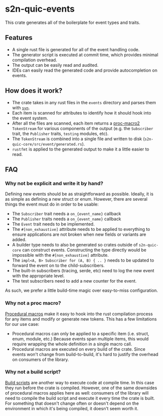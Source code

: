 # s2n-quic-events

This crate generates all of the boilerplate for event types and traits.

## Features

* A single rust file is generated for all of the event handling code.
* The generator script is executed at commit time, which provides minimal compilation overhead.
* The output can be easily read and audited.
* IDEs can easily read the generated code and provide autocompletion on events.

## How does it work?

* The crate takes in any rust files in the `events` directory and parses them with [`syn`](https://crates.io/crates/syn).
* Each item is scanned for attributes to identify how it should hook into the event system.
* After all the files are scanned, each item returns a [proc-macro2](https://crates.io/crates/proc-macro2) `TokenStream` for various components of the output (e.g. the `Subscriber` trait, the `Publisher` traits, `testing` modules, etc).
* The `TokenStream` is combined into a single file and written to disk (`s2n-quic-core/src/event/generated.rs`).
* `rustfmt` is applied to the generated output to make it a little easier to read.

## FAQ

### Why not be explicit and write it by hand?

Defining new events should be as straightforward as possible. Ideally, it is as simple as defining a new struct or enum. However, there are several things the event must do in order to be usable:

* The `Subscriber` trait needs a `on_{event_name}` callback
* The `Publisher` traits needs a `on_{event_name}` callback
* The `Event` trait needs to be implemented.
* The `#[non_exhaustive]` attribute needs to be applied to everything to ensure applications are not broken
when new fields or variants are added.
* A builder type needs to also be generated so crates outside of `s2n-quic-core` can construct events. Constructing the type directly would be impossible with the `#[non_exhaustive]` attribute.
* The `impl<A, B> Subscriber for (A, B) { .. }` needs to be updated to forward the event on to the child-subscribers.
* The built-in subscribers (tracing, serde, etc) need to log the new event with the appropriate level.
* The test subscribers need to add a new counter for the event.

As such, we prefer a little build-time magic over easy-to-miss configuration.

### Why not a proc macro?

[Procedural macros](https://doc.rust-lang.org/reference/procedural-macros.html) make it easy to hook into the rust compilation process for any items and modify or generate new tokens. This has a few limitations for our use case:

* Procedural macros can only be applied to a specific item (i.e. struct, enum, module, etc.) Because events span multiple items, this would require wrapping the whole definition in a single macro call.
* Procedural macros are executed on every build of the crate. Since events won't change from build-to-build, it's hard to justify the overhead on consumers of the library.

### Why not a build script?

[Build scripts](https://doc.rust-lang.org/cargo/reference/build-scripts.html) are another way to execute code at compile time. In this case they run before the crate is compiled. However, one of the same downsides of procedural macros applies here as well: consumers of the library will need to compile the build script and execute it every time the crate is built. For something that doesn't change often or doesn't depend on the environment in which it's being compiled, it doesn't seem worth it.
